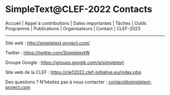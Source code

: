 # SimpleText@CLEF-2022 Contacts

Accueil | Appel à contributions | Dates importantes | Tâches | Outils Programme | Publications | Organisateurs | Contact | CLEF-2023

---

Site web : http://simpletext-project.com/

Twitter : https://twitter.com/SimpletextW

Groupe Google : https://groups.google.com/g/simpletext

Site web de la CLEF : https://clef2022.clef-initiative.eu/index.php
 
Des questions ? N'hésitez pas à nous contacter : contact@simpletext-project.com
